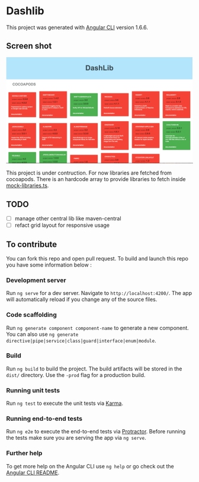 # Dashlib

This project was generated with [Angular CLI](https://github.com/angular/angular-cli) version 1.6.6.


## Screen shot

![alt dashlib screen shot](./img/home.png)

This project is under contruction. For now libraries are fetched from cocoapods. There is an hardcode array to provide libraries to fetch inside [mock-libraries.ts](./src/app/mock-libraries.ts).

## TODO 
- [ ] manage other central lib like maven-central
- [ ] refact grid layout for responsive usage

## To contribute

You can fork this repo and open pull request. To build and launch this repo you have some information below :

### Development server

Run `ng serve` for a dev server. Navigate to `http://localhost:4200/`. The app will automatically reload if you change any of the source files.

### Code scaffolding

Run `ng generate component component-name` to generate a new component. You can also use `ng generate directive|pipe|service|class|guard|interface|enum|module`.

### Build

Run `ng build` to build the project. The build artifacts will be stored in the `dist/` directory. Use the `-prod` flag for a production build.

### Running unit tests

Run `ng test` to execute the unit tests via [Karma](https://karma-runner.github.io).

### Running end-to-end tests

Run `ng e2e` to execute the end-to-end tests via [Protractor](http://www.protractortest.org/).
Before running the tests make sure you are serving the app via `ng serve`.

### Further help

To get more help on the Angular CLI use `ng help` or go check out the [Angular CLI README](https://github.com/angular/angular-cli/blob/master/README.md).
